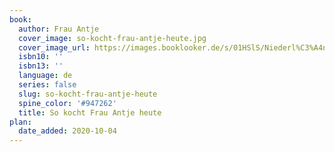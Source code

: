 ```yaml
---
book:
  author: Frau Antje
  cover_image: so-kocht-frau-antje-heute.jpg
  cover_image_url: https://images.booklooker.de/s/01HSlS/Niederl%C3%A4ndisches-B%C3%BCro-f%C3%BCr-Milcherzeugnisse-Hrsg+So-kocht-Frau-Antje-heute.jpg
  isbn10: ''
  isbn13: ''
  language: de
  series: false
  slug: so-kocht-frau-antje-heute
  spine_color: '#947262'
  title: So kocht Frau Antje heute
plan:
  date_added: 2020-10-04
---
```

